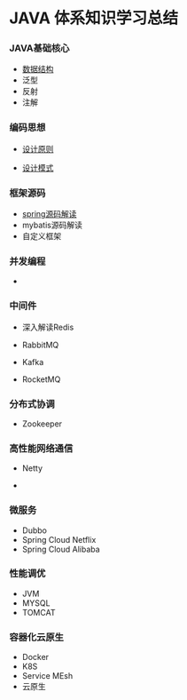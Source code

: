 # JAVA 体系知识学习总结

### JAVA基础核心

- [数据结构](basic_core/DataStructure.md)
- 泛型
- 反射
- 注解

### 编码思想

- [设计原则](design_principles/README.md)

- [设计模式](design_pattren/README.md)

### 框架源码

- [spring源码解读](spring_source_code/README.md)
- mybatis源码解读
- 自定义框架

### 并发编程

- 

### 中间件

- 深入解读Redis

- RabbitMQ
- Kafka
- RocketMQ

### 分布式协调

- Zookeeper

### 高性能网络通信

- Netty

- 

### 微服务

- Dubbo
- Spring Cloud Netflix
- Spring Cloud Alibaba

### 性能调优

- JVM
- MYSQL
- TOMCAT

### 容器化云原生

- Docker
- K8S
- Service MEsh
- 云原生